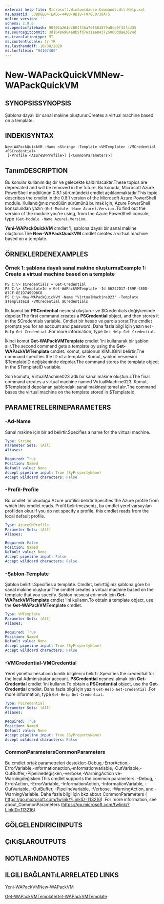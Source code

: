 ```yaml
---
external help file: Microsoft.WindowsAzure.Commands.dll-Help.xml
ms.assetid: 53BD6ED4-EA66-448B-8B18-F078C0738AF5
online version: ''
schema: 2.0.0
ms.openlocfilehash: 90f02a261dc804f46a7ef503879a8ce9f43fad35
ms.sourcegitcommit: 3d16496984a0b9fd7631aa043726060ddae3624d
ms.translationtype: MT
ms.contentlocale: tr-TR
ms.lasthandoff: 10/08/2020
ms.locfileid: "94107400"
---
```

# <span data-ttu-id="01bd9-101">New-WAPackQuickVM</span><span class="sxs-lookup"><span data-stu-id="01bd9-101">New-WAPackQuickVM</span></span>

## <span data-ttu-id="01bd9-102">SYNOPSIS</span><span class="sxs-lookup"><span data-stu-id="01bd9-102">SYNOPSIS</span></span>
<span data-ttu-id="01bd9-103">Şablona dayalı bir sanal makine oluşturur.</span><span class="sxs-lookup"><span data-stu-id="01bd9-103">Creates a virtual machine based on a template.</span></span>

## <span data-ttu-id="01bd9-104">INDEKI</span><span class="sxs-lookup"><span data-stu-id="01bd9-104">SYNTAX</span></span>

```
New-WAPackQuickVM -Name <String> -Template <VMTemplate> -VMCredential <PSCredential>
 [-Profile <AzureSMProfile>] [<CommonParameters>]
```

## <span data-ttu-id="01bd9-105">Tanım</span><span class="sxs-lookup"><span data-stu-id="01bd9-105">DESCRIPTION</span></span>
<span data-ttu-id="01bd9-106">Bu konular kullanım dışıdır ve gelecekte kaldırılacaktır.</span><span class="sxs-lookup"><span data-stu-id="01bd9-106">These topics are deprecated and will be removed in the future.</span></span>
<span data-ttu-id="01bd9-107">Bu konuda, Microsoft Azure PowerShell modülünün 0.8.1 sürümündeki cmdlet açıklanmaktadır.</span><span class="sxs-lookup"><span data-stu-id="01bd9-107">This topic describes the cmdlet in the 0.8.1 version of the Microsoft Azure PowerShell module.</span></span>
<span data-ttu-id="01bd9-108">Kullandığınız modülün sürümünü bulmak için, Azure PowerShell konsolundan yazın `(Get-Module -Name Azure).Version` .</span><span class="sxs-lookup"><span data-stu-id="01bd9-108">To find out the version of the module you're using, from the Azure PowerShell console, type `(Get-Module -Name Azure).Version`.</span></span>

<span data-ttu-id="01bd9-109">**Yeni-WAPackQuickVM** cmdlet 'i, şablona dayalı bir sanal makine oluşturur.</span><span class="sxs-lookup"><span data-stu-id="01bd9-109">The **New-WAPackQuickVM** cmdlet creates a virtual machine based on a template.</span></span>

## <span data-ttu-id="01bd9-110">ÖRNEKLERDEN</span><span class="sxs-lookup"><span data-stu-id="01bd9-110">EXAMPLES</span></span>

### <span data-ttu-id="01bd9-111">Örnek 1: şablona dayalı sanal makine oluşturma</span><span class="sxs-lookup"><span data-stu-id="01bd9-111">Example 1: Create a virtual machine based on a template</span></span>
```
PS C:\> $Credentials = Get-Credential
PS C:\> $TemplateId = Get-WAPackVMTemplate -Id 66242D17-189F-480D-87CF-8E1D749998C8
PS C:\> New-WAPackQuickVM -Name "VirtualMachine023" -Template $TemplateId -VMCredential $Credentials
```

<span data-ttu-id="01bd9-112">İlk komut bir **PSCredential** nesnesi oluşturur ve $Credentials değişkeninde depolar.</span><span class="sxs-lookup"><span data-stu-id="01bd9-112">The first command creates a **PSCredential** object, and then stores it in the $Credentials variable.</span></span>
<span data-ttu-id="01bd9-113">Cmdlet bir hesap ve parola sorar.</span><span class="sxs-lookup"><span data-stu-id="01bd9-113">The cmdlet prompts you for an account and password.</span></span>
<span data-ttu-id="01bd9-114">Daha fazla bilgi için yazın `Get-Help Get-Credential` .</span><span class="sxs-lookup"><span data-stu-id="01bd9-114">For more information, type `Get-Help Get-Credential`.</span></span>

<span data-ttu-id="01bd9-115">İkinci komut **Get-WAPackVMTemplate** cmdlet 'ini kullanarak bir şablon alır.</span><span class="sxs-lookup"><span data-stu-id="01bd9-115">The second command gets a template by using the **Get-WAPackVMTemplate** cmdlet.</span></span>
<span data-ttu-id="01bd9-116">Komut, şablonun KIMLIĞINI belirtir.</span><span class="sxs-lookup"><span data-stu-id="01bd9-116">The command specifies the ID of a template.</span></span>
<span data-ttu-id="01bd9-117">Komut, şablon nesnesini $TemplateID değişkeninde depolar.</span><span class="sxs-lookup"><span data-stu-id="01bd9-117">The command stores the template object in the $TemplateID variable.</span></span>

<span data-ttu-id="01bd9-118">Son komutu, VirtualMachine023 adlı bir sanal makine oluşturur.</span><span class="sxs-lookup"><span data-stu-id="01bd9-118">The final command creates a virtual machine named VirtualMachine023.</span></span>
<span data-ttu-id="01bd9-119">Komut, $TemplateId depolanan şablondaki sanal makineyi temel alır.</span><span class="sxs-lookup"><span data-stu-id="01bd9-119">The command bases the virtual machine on the template stored in $TemplateId.</span></span>

## <span data-ttu-id="01bd9-120">PARAMETRELERINE</span><span class="sxs-lookup"><span data-stu-id="01bd9-120">PARAMETERS</span></span>

### <span data-ttu-id="01bd9-121">-Ad</span><span class="sxs-lookup"><span data-stu-id="01bd9-121">-Name</span></span>
<span data-ttu-id="01bd9-122">Sanal makine için bir ad belirtir.</span><span class="sxs-lookup"><span data-stu-id="01bd9-122">Specifies a name for the virtual machine.</span></span>

```yaml
Type: String
Parameter Sets: (All)
Aliases:

Required: True
Position: Named
Default value: None
Accept pipeline input: True (ByPropertyName)
Accept wildcard characters: False
```

### <span data-ttu-id="01bd9-123">-Profil</span><span class="sxs-lookup"><span data-stu-id="01bd9-123">-Profile</span></span>
<span data-ttu-id="01bd9-124">Bu cmdlet 'in okuduğu Azure profilini belirtir.</span><span class="sxs-lookup"><span data-stu-id="01bd9-124">Specifies the Azure profile from which this cmdlet reads.</span></span>
<span data-ttu-id="01bd9-125">Profil belirtmezseniz, bu cmdlet yerel varsayılan profilden okur.</span><span class="sxs-lookup"><span data-stu-id="01bd9-125">If you do not specify a profile, this cmdlet reads from the local default profile.</span></span>

```yaml
Type: AzureSMProfile
Parameter Sets: (All)
Aliases:

Required: False
Position: Named
Default value: None
Accept pipeline input: False
Accept wildcard characters: False
```

### <span data-ttu-id="01bd9-126">-Şablon</span><span class="sxs-lookup"><span data-stu-id="01bd9-126">-Template</span></span>
<span data-ttu-id="01bd9-127">Şablon belirtir.</span><span class="sxs-lookup"><span data-stu-id="01bd9-127">Specifies a template.</span></span>
<span data-ttu-id="01bd9-128">Cmdlet, belirttiğiniz şablona göre bir sanal makine oluşturur.</span><span class="sxs-lookup"><span data-stu-id="01bd9-128">The cmdlet creates a virtual machine based on the template that you specify.</span></span>
<span data-ttu-id="01bd9-129">Şablon nesnesi edinmek için **Get-WAPackVMTemplate** cmdlet 'ini kullanın.</span><span class="sxs-lookup"><span data-stu-id="01bd9-129">To obtain a template object, use the **Get-WAPackVMTemplate** cmdlet.</span></span>

```yaml
Type: VMTemplate
Parameter Sets: (All)
Aliases:

Required: True
Position: Named
Default value: None
Accept pipeline input: True (ByPropertyName)
Accept wildcard characters: False
```

### <span data-ttu-id="01bd9-130">-VMCredential</span><span class="sxs-lookup"><span data-stu-id="01bd9-130">-VMCredential</span></span>
<span data-ttu-id="01bd9-131">Yerel yönetici hesabının kimlik bilgilerini belirtir.</span><span class="sxs-lookup"><span data-stu-id="01bd9-131">Specifies the credential for the local Administrator account.</span></span>
<span data-ttu-id="01bd9-132">**PSCredential** nesnesi almak için **Get-Credential** cmdlet 'ini kullanın.</span><span class="sxs-lookup"><span data-stu-id="01bd9-132">To obtain a **PSCredential** object, use the **Get-Credential** cmdlet.</span></span>
<span data-ttu-id="01bd9-133">Daha fazla bilgi için yazın `Get-Help Get-Credential` .</span><span class="sxs-lookup"><span data-stu-id="01bd9-133">For more information, type `Get-Help Get-Credential`.</span></span>

```yaml
Type: PSCredential
Parameter Sets: (All)
Aliases:

Required: True
Position: Named
Default value: None
Accept pipeline input: True (ByPropertyName)
Accept wildcard characters: False
```

### <span data-ttu-id="01bd9-134">CommonParameters</span><span class="sxs-lookup"><span data-stu-id="01bd9-134">CommonParameters</span></span>
<span data-ttu-id="01bd9-135">Bu cmdlet ortak parametreleri destekler:-Debug,-ErrorAction,-ErrorVariable,-ınformationaction,-ınformationvariable,-OutVariable,-OutBuffer,-Pipelinedeğişken,-verbose,-WarningAction ve-Warningdeğişken.</span><span class="sxs-lookup"><span data-stu-id="01bd9-135">This cmdlet supports the common parameters: -Debug, -ErrorAction, -ErrorVariable, -InformationAction, -InformationVariable, -OutVariable, -OutBuffer, -PipelineVariable, -Verbose, -WarningAction, and -WarningVariable.</span></span> <span data-ttu-id="01bd9-136">Daha fazla bilgi için bkz about_CommonParameters ( https://go.microsoft.com/fwlink/?LinkID=113216) .</span><span class="sxs-lookup"><span data-stu-id="01bd9-136">For more information, see about_CommonParameters (https://go.microsoft.com/fwlink/?LinkID=113216).</span></span>

## <span data-ttu-id="01bd9-137">GÖLGELENDIRICI</span><span class="sxs-lookup"><span data-stu-id="01bd9-137">INPUTS</span></span>

## <span data-ttu-id="01bd9-138">ÇıKıŞLAR</span><span class="sxs-lookup"><span data-stu-id="01bd9-138">OUTPUTS</span></span>

## <span data-ttu-id="01bd9-139">NOTLARıNDA</span><span class="sxs-lookup"><span data-stu-id="01bd9-139">NOTES</span></span>

## <span data-ttu-id="01bd9-140">ILGILI BAĞLANTıLAR</span><span class="sxs-lookup"><span data-stu-id="01bd9-140">RELATED LINKS</span></span>

[<span data-ttu-id="01bd9-141">Yeni-WAPackVM</span><span class="sxs-lookup"><span data-stu-id="01bd9-141">New-WAPackVM</span></span>](./New-WAPackVM.md)

[<span data-ttu-id="01bd9-142">Get-WAPackVMTemplate</span><span class="sxs-lookup"><span data-stu-id="01bd9-142">Get-WAPackVMTemplate</span></span>](./Get-WAPackVMTemplate.md)


